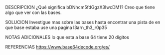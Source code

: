 
DESCRIPCION
 ¿Qué significa bDNhcm5fdGgzX3IwcDM1? Creo que tiene algo que ver con las bases.
 
SOLUCION
Investigue mas sobre las bases hasta encontrar una pista de en que base estaba use una pagina
l3arn_th3_r0p35

NOTAS ADICIONALES
lo que esta a base 64 tiene 20 dígitos

REFERENCIAS
https://www.base64decode.org/es/